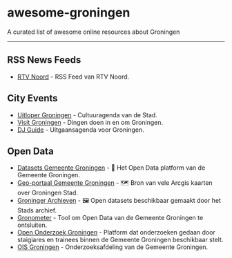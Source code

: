 # awesome-groningen

A curated list of awesome online resources about Groningen

---

## RSS News Feeds
* [RTV Noord](https://rtvnoord.nl/rss) - RSS Feed van RTV Noord.

## City Events
* [Uitloper Groningen](https://groningen.uitloper.nu/) - Cultuuragenda van de Stad. 
* [Visit Groningen](https://www.visitgroningen.nl/nl/doen) - Dingen doen in en om Groningen.
* [DJ Guide](https://gdpr.djguide.nl/events.p?city=groningen) - Uitgaansagenda voor Groningen.

## Open Data
* [Datasets Gemeente Groningen](https://groningen.dataplatform.nl/#/data) - &#128212; Het Open Data platform van de Gemeente Groningen.
* [Geo-portaal Gemeente Groningen](https://groningen.maps.arcgis.com/home/index.html) - &#128506; Bron van vele Arcgis kaarten over Groningen Stad.
* [Groninger Archieven](https://www.groningerarchieven.nl/onderzoek/open-data) - &#128444; Open datasets beschikbaar gemaakt door het Stads archief.
* [Gronometer](https://groningen.buurtmonitor.nl/) - Tool om Open Data van de Gemeente Groningen te ontsluiten.
* [Open Onderzoek Groningen](https://www.openonderzoekgroningen.nl/) - Platform dat onderzoeken gedaan door staigiares en trainees binnen de Gemeente Groningen beschikbaar stelt. 
* [OIS Groningen](https://oisgroningen.nl/) - Onderzoeksafdeling van de Gemeente Groningen.